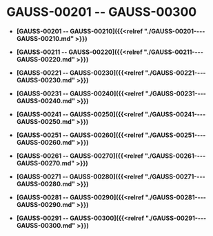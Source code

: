 # GAUSS-00201 -- GAUSS-00300<a name="ZH-CN_TOPIC_0302073533"></a>

-   **[GAUSS-00201 -- GAUSS-00210]({{<relref "./GAUSS-00201----GAUSS-00210.md" >}})**  

-   **[GAUSS-00211 -- GAUSS-00220]({{<relref "./GAUSS-00211----GAUSS-00220.md" >}})**  

-   **[GAUSS-00221 -- GAUSS-00230]({{<relref "./GAUSS-00221----GAUSS-00230.md" >}})**  

-   **[GAUSS-00231 -- GAUSS-00240]({{<relref "./GAUSS-00231----GAUSS-00240.md" >}})**  

-   **[GAUSS-00241 -- GAUSS-00250]({{<relref "./GAUSS-00241----GAUSS-00250.md" >}})**  

-   **[GAUSS-00251 -- GAUSS-00260]({{<relref "./GAUSS-00251----GAUSS-00260.md" >}})**  

-   **[GAUSS-00261 -- GAUSS-00270]({{<relref "./GAUSS-00261----GAUSS-00270.md" >}})**  

-   **[GAUSS-00271 -- GAUSS-00280]({{<relref "./GAUSS-00271----GAUSS-00280.md" >}})**  

-   **[GAUSS-00281 -- GAUSS-00290]({{<relref "./GAUSS-00281----GAUSS-00290.md" >}})**  

-   **[GAUSS-00291 -- GAUSS-00300]({{<relref "./GAUSS-00291----GAUSS-00300.md" >}})**  


